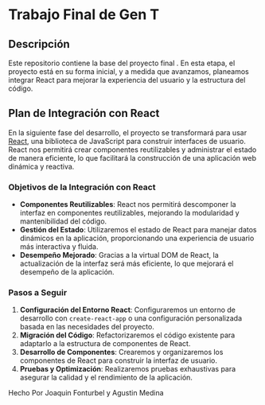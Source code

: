# Trabajo Final de Gen T 

## Descripción

Este repositorio contiene la base del proyecto final . En esta etapa, el proyecto está en su forma inicial, y a medida que avanzamos, planeamos integrar React para mejorar la experiencia del usuario y la estructura del código.

## Plan de Integración con React

En la siguiente fase del desarrollo, el proyecto se transformará para usar [React](https://reactjs.org/), una biblioteca de JavaScript para construir interfaces de usuario. React nos permitirá crear componentes reutilizables y administrar el estado de manera eficiente, lo que facilitará la construcción de una aplicación web dinámica y reactiva.

### Objetivos de la Integración con React

- **Componentes Reutilizables**: React nos permitirá descomponer la interfaz en componentes reutilizables, mejorando la modularidad y mantenibilidad del código.
- **Gestión del Estado**: Utilizaremos el estado de React para manejar datos dinámicos en la aplicación, proporcionando una experiencia de usuario más interactiva y fluida.
- **Desempeño Mejorado**: Gracias a la virtual DOM de React, la actualización de la interfaz será más eficiente, lo que mejorará el desempeño de la aplicación.

### Pasos a Seguir

1. **Configuración del Entorno React**: Configuraremos un entorno de desarrollo con `create-react-app` o una configuración personalizada basada en las necesidades del proyecto.
2. **Migración del Código**: Refactorizaremos el código existente para adaptarlo a la estructura de componentes de React.
3. **Desarrollo de Componentes**: Crearemos y organizaremos los componentes de React para construir la interfaz de usuario.
4. **Pruebas y Optimización**: Realizaremos pruebas exhaustivas para asegurar la calidad y el rendimiento de la aplicación.

Hecho Por Joaquin Fonturbel y Agustin Medina
